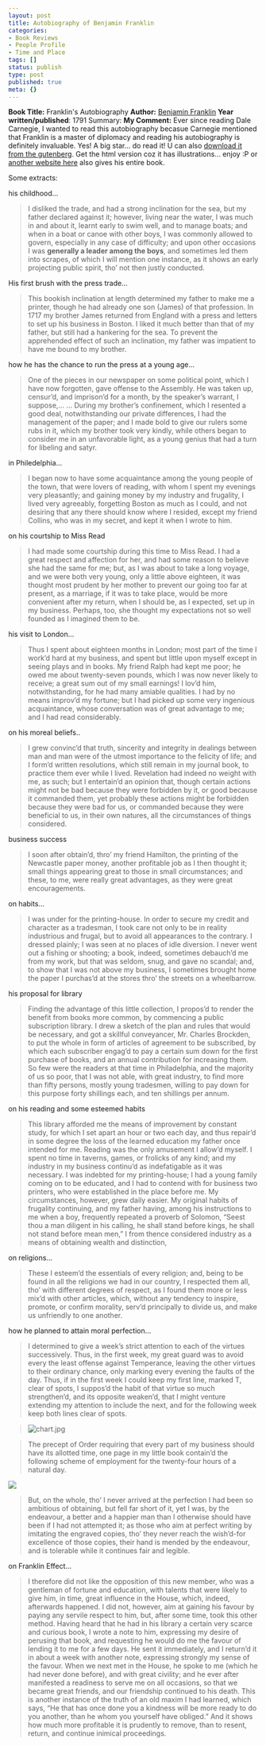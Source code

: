```yaml
---
layout: post
title: Autobiography of Benjamin Franklin
categories:
- Book Reviews
- People Profile
- Time and Place
tags: []
status: publish
type: post
published: true
meta: {}
---
```

**Book Title:** Franklin's Autobiography **Author:** [Benjamin Franklin](http://en.wikipedia.org/wiki/Benjamin_Franklin) **Year written/published**: 1791 Summary: **My Comment:** Ever since reading Dale Carnegie, I wanted to read this autobiography becasue Carnegie mentioned that Franklin is a master of diplomacy and reading his autobiography is definitely invaluable. Yes! A big star... do read it! U can also [download it from the gutenberg](http://www.gutenberg.org/etext/20203). Get the html version coz it has illustrations... enjoy :P or [another website here](http://www.earlyamerica.com/lives/franklin/) also gives his entire book.

Some extracts:

his childhood…

>  

> I disliked the trade, and had a strong inclination for the sea, but my father declared against it; however, living near the water, I was much in and about it, learnt early to swim well, and to manage boats; and when in a boat or canoe with other boys, I was commonly allowed to govern, especially in any case of difficulty; and upon other occasions I was **generally a leader among the boys**, and sometimes led them into scrapes, of which I will mention one instance, as it shows an early projecting public spirit, tho’ not then justly conducted.

His first brush with the press trade…

>  

> This bookish inclination at length determined my father to make me a printer, though he had already one son (James) of that profession. In 1717 my brother James returned from England with a press and letters to set up his business in Boston. I liked it much better than that of my father, but still had a hankering for the sea. To prevent the apprehended effect of such an inclination, my father was impatient to have me bound to my brother.

how he has the chance to run the press at a young age…

>  

> One of the pieces in our newspaper on some political point, which I have now forgotten, gave offense to the Assembly. He was taken up, censur’d, and imprison’d for a month, by the speaker’s warrant, I suppose,… … During my brother’s confinement, which I resented a good deal, notwithstanding our private differences, I had the management of the paper; and I made bold to give our rulers some rubs in it, which my brother took very kindly, while others began to consider me in an unfavorable light, as a young genius that had a turn for libeling and satyr.

in Philedelphia…

>  

> I began now to have some acquaintance among the young people of the town, that were lovers of reading, with whom I spent my evenings very pleasantly; and gaining money by my industry and frugality, I lived very agreeably, forgetting Boston as much as I could, and not desiring that any there should know where I resided, except my friend Collins, who was in my secret, and kept it when I wrote to him.

on his courtship to Miss Read

>  

> I had made some courtship during this time to Miss Read. I had a great respect and affection for her, and had some reason to believe she had the same for me; but, as I was about to take a long voyage, and we were both very young, only a little above eighteen, it was thought most prudent by her mother to prevent our going too far at present, as a marriage, if it was to take place, would be more convenient after my return, when I should be, as I expected, set up in my business. Perhaps, too, she thought my expectations not so well founded as I imagined them to be.

his visit to London…

>  

> Thus I spent about eighteen months in London; most part of the time I work’d hard at my business, and spent but little upon myself except in seeing plays and in books. My friend Ralph had kept me poor; he owed me about twenty-seven pounds, which I was now never likely to receive; a great sum out of my small earnings! I lov’d him, notwithstanding, for he had many amiable qualities. I had by no means improv’d my fortune; but I had picked up some very ingenious acquaintance, whose conversation was of great advantage to me; and I had read considerably.

on his moreal beliefs..

>  

> I grew convinc’d that truth, sincerity and integrity in dealings between man and man were of the utmost importance to the felicity of life; and I form’d written resolutions, which still remain in my journal book, to practice them ever while I lived. Revelation had indeed no weight with me, as such; but I entertain’d an opinion that, though certain actions might not be bad because they were forbidden by it, or good because it commanded them, yet probably these actions might be forbidden because they were bad for us, or commanded because they were beneficial to us, in their own natures, all the circumstances of things considered.

business success

>  

> I soon after obtain’d, thro’ my friend Hamilton, the printing of the Newcastle paper money, another profitable job as I then thought it; small things appearing great to those in small circumstances; and these, to me, were really great advantages, as they were great encouragements.

on habits…

>  

> I was under for the printing-house. In order to secure my credit and character as a tradesman, I took care not only to be in reality industrious and frugal, but to avoid all appearances to the contrary. I dressed plainly; I was seen at no places of idle diversion. I never went out a fishing or shooting; a book, indeed, sometimes debauch’d me from my work, but that was seldom, snug, and gave no scandal; and, to show that I was not above my business, I sometimes brought home the paper I purchas’d at the stores thro’ the streets on a wheelbarrow.

his proposal for library

>  

> Finding the advantage of this little collection, I propos’d to render the benefit from books more common, by commencing a public subscription library. I drew a sketch of the plan and rules that would be necessary, and got a skillful conveyancer, Mr. Charles Brockden, to put the whole in form of articles of agreement to be subscribed, by which each subscriber engag’d to pay a certain sum down for the first purchase of books, and an annual contribution for increasing them. So few were the readers at that time in Philadelphia, and the majority of us so poor, that I was not able, with great industry, to find more than fifty persons, mostly young tradesmen, willing to pay down for this purpose forty shillings each, and ten shillings per annum.

on his reading and some esteemed habits

>  

> This library afforded me the means of improvement by constant study, for which I set apart an hour or two each day, and thus repair’d in some degree the loss of the learned education my father once intended for me. Reading was the only amusement I allow’d myself. I spent no time in taverns, games, or frolicks of any kind; and my industry in my business continu’d as indefatigable as it was necessary. I was indebted for my printing-house; I had a young family coming on to be educated, and I had to contend with for business two printers, who were established in the place before me. My circumstances, however, grew daily easier. My original habits of frugality continuing, and my father having, among his instructions to me when a boy, frequently repeated a proverb of Solomon, “Seest thou a man diligent in his calling, he shall stand before kings, he shall not stand before mean men,” I from thence considered industry as a means of obtaining wealth and distinction,

on religions…

>  

> These I esteem’d the essentials of every religion; and, being to be found in all the religions we had in our country, I respected them all, tho’ with different degrees of respect, as I found them more or less mix’d with other articles, which, without any tendency to inspire, promote, or confirm morality, serv’d principally to divide us, and make us unfriendly to one another.

how he planned to attain moral perfection…

>  

> I determined to give a week’s strict attention to each of the virtues successively. Thus, in the first week, my great guard was to avoid every the least offense against Temperance, leaving the other virtues to their ordinary chance, only marking every evening the faults of the day. Thus, if in the first week I could keep my first line, marked T, clear of spots, I suppos’d the habit of that virtue so much strengthen’d, and its opposite weaken’d, that I might venture extending my attention to include the next, and for the following week keep both lines clear of spots.

> ![chart.jpg](/img/chart.jpg "chart.jpg")

> The precept of Order requiring that every part of my business should have its allotted time, one page in my little book contain’d the following scheme of employment for the twenty-four hours of a natural day.

![](/img/timetable_franklin.jpg)

>  

> But, on the whole, tho’ I never arrived at the perfection I had been so ambitious of obtaining, but fell far short of it, yet I was, by the endeavour, a better and a happier man than I otherwise should have been if I had not attempted it; as those who aim at perfect writing by imitating the engraved copies, tho’ they never reach the wish’d-for excellence of those copies, their hand is mended by the endeavour, and is tolerable while it continues fair and legible.

on Franklin Effect…

>  

> I therefore did not like the opposition of this new member, who was a gentleman of fortune and education, with talents that were likely to give him, in time, great influence in the House, which, indeed, afterwards happened. I did not, however, aim at gaining his favour by paying any servile respect to him, but, after some time, took this other method. Having heard that he had in his library a certain very scarce and curious book, I wrote a note to him, expressing my desire of perusing that book, and requesting he would do me the favour of lending it to me for a few days. He sent it immediately, and I return’d it in about a week with another note, expressing strongly my sense of the favour. When we next met in the House, he spoke to me (which he had never done before), and with great civility; and he ever after manifested a readiness to serve me on all occasions, so that we became great friends, and our friendship continued to his death. This is another instance of the truth of an old maxim I had learned, which says, “He that has once done you a kindness will be more ready to do you another, than he whom you yourself have obliged.” And it shows how much more profitable it is prudently to remove, than to resent, return, and continue inimical proceedings.


